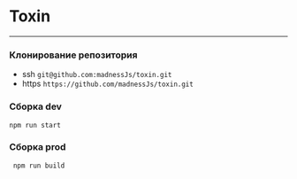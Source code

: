 # Toxin
***

### Клонирование репозитория
* ssh ```git@github.com:madnessJs/toxin.git```
* https ```https://github.com/madnessJs/toxin.git```

### Сборка dev
```npm run start```

### Сборка prod
``` npm run build```
